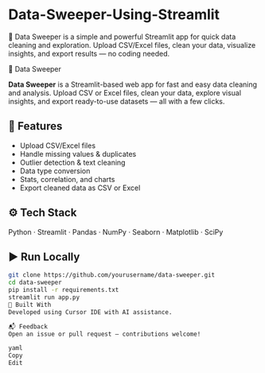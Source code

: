 # Data-Sweeper-Using-Streamlit
🧼 Data Sweeper is a simple and powerful Streamlit app for quick data cleaning and exploration. Upload CSV/Excel files, clean your data, visualize insights, and export results — no coding needed.

 🧼 Data Sweeper

**Data Sweeper** is a Streamlit-based web app for fast and easy data cleaning and analysis. Upload CSV or Excel files, clean your data, explore visual insights, and export ready-to-use datasets — all with a few clicks.

## 🚀 Features
- Upload CSV/Excel files
- Handle missing values & duplicates
- Outlier detection & text cleaning
- Data type conversion
- Stats, correlation, and charts
- Export cleaned data as CSV or Excel

## ⚙️ Tech Stack
Python · Streamlit · Pandas · NumPy · Seaborn · Matplotlib · SciPy

## ▶️ Run Locally
```bash
git clone https://github.com/yourusername/data-sweeper.git
cd data-sweeper
pip install -r requirements.txt
streamlit run app.py
🧠 Built With
Developed using Cursor IDE with AI assistance.

📬 Feedback
Open an issue or pull request — contributions welcome!

yaml
Copy
Edit















